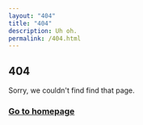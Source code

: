 ```yaml
---
layout: "404"
title: "404"
description: Uh oh.
permalink: /404.html
---
```

## 404

Sorry, we couldn't find find that page.

### [Go to homepage](/)
